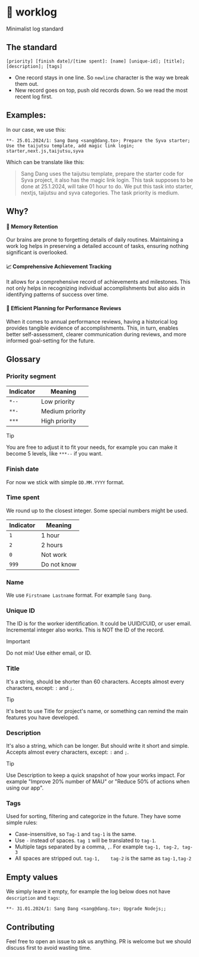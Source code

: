 # 📒 worklog

Minimalist log standard

## The standard

```
[priority] [finish date]/[time spent]: [name] [unique-id]; [title]; [description]; [tags]
```

- One record stays in one line. So `newline` character is the way we break them out.
- New record goes on top, push old records down. So we read the most recent log first.

## Examples:

In our case, we use this:

```
**- 25.01.2024/1: Sang Dang <sang@dang.to>; Prepare the Syva starter; Use the taijutsu template, add magic link login; starter,next.js,taijutsu,syva
```

Which can be translate like this:

> Sang Dang uses the taijutsu template, prepare the starter code for Syva project, it also has the magic link login. This task supposes to be done at 25.1.2024, will take 01 hour to do.
We put this task into starter, nextjs, taijutsu and syva categories. The task priority is medium.

## Why?

#### 🧠 Memory Retention

Our brains are prone to forgetting details of daily routines. Maintaining a work log helps in preserving a detailed account of tasks, ensuring nothing significant is overlooked.

#### 📈 Comprehensive Achievement Tracking

It allows for a comprehensive record of achievements and milestones. This not only helps in recognizing individual accomplishments but also aids in identifying patterns of success over time.

#### 🚀 Efficient Planning for Performance Reviews

When it comes to annual performance reviews, having a historical log provides tangible evidence of accomplishments. This, in turn, enables better self-assessment, clearer communication during reviews, and more informed goal-setting for the future.

## Glossary

### Priority segment

| Indicator |     Meaning     |
| --------- | -------------   |
| `*--`     | Low priority    |
| `**-`     | Medium priority |
| `***`     | High priority   |

> [!TIP]
> You are free to adjust it to fit your needs, for example you can make it become 5 levels, like `***--` if you want.

### Finish date

For now we stick with simple `DD.MM.YYYY` format.

### Time spent

We round up to the closest integer. Some special numbers might be used.

| Indicator |   Meaning   |
| --------- | ----------- |
| `1`       | 1 hour      |
| `2`       | 2 hours     |
| `0`       | Not work    |
| `999`     | Do not know |

### Name

We use `Firstname Lastname` format. For example `Sang Dang`.

### Unique ID

The ID is for the worker identification. It could be UUID/CUID, or user email. Incremental integer also works. This is NOT the ID of the record.

> [!IMPORTANT]
> Do not mix! Use either email, or ID.

### Title

It's a string, should be shorter than 60 characters. Accepts almost every characters, except: `:` and `;`.

> [!TIP]
> It's best to use Title for project's name, or something can remind the main features you have developed.

### Description

It's also a string, which can be longer. But should write it short and simple. Accepts almost every characters, except: `:` and `;`.

> [!TIP]
> Use Description to keep a quick snapshot of how your works impact.
> For example "Improve 20% number of MAU" or "Reduce 50% of actions when using our app".

### Tags

Used for sorting, filtering and categorize in the future. They have some simple rules:

- Case-insensitive, so `Tag-1` and `tag-1` is the same.
- Use `-` instead of spaces. `tag 1` will be translated to `tag-1`.
- Multiple tags separated by a comma, `,`. For example `tag-1, tag-2, tag-3`
- All spaces are stripped out. `tag-1,    tag-2` is the same as `tag-1,tag-2`

## Empty values

We simply leave it empty, for example the log below does not have `description` and `tags`:

```
**- 31.01.2024/1: Sang Dang <sang@dang.to>; Upgrade Nodejs;;
```

## Contributing

Feel free to open an issue to ask us anything. PR is welcome but we should discuss first to avoid wasting time.

